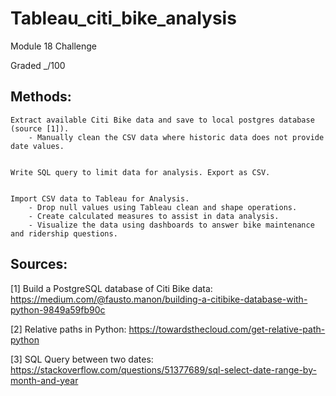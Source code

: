 # Tableau_citi_bike_analysis
Module 18 Challenge

Graded _/100


## Methods:
	Extract available Citi Bike data and save to local postgres database (source [1]).
		- Manually clean the CSV data where historic data does not provide date values.


	Write SQL query to limit data for analysis. Export as CSV.


	Import CSV data to Tableau for Analysis.
		- Drop null values using Tableau clean and shape operations.
		- Create calculated measures to assist in data analysis.
		- Visualize the data using dashboards to answer bike maintenance and ridership questions.



## Sources:


[1] Build a PostgreSQL database of Citi Bike data:
	https://medium.com/@fausto.manon/building-a-citibike-database-with-python-9849a59fb90c



[2] Relative paths in Python:
	https://towardsthecloud.com/get-relative-path-python



[3] SQL Query between two dates:
	https://stackoverflow.com/questions/51377689/sql-select-date-range-by-month-and-year